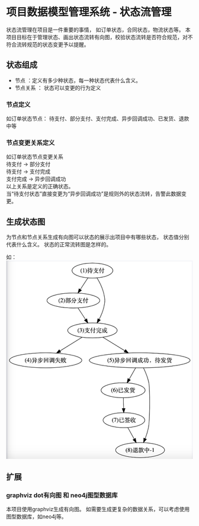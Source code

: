 # 项目数据模型管理系统 - 状态流管理

状态流管理在项目是一件重要的事情， 如订单状态，合同状态，物流状态等。 本项目目标在于管理状态、画出状态流转有向图，校验状态流转是否符合规范，对不符合流转规范的状态变更予以提醒。

## 状态组成

- 节点 ：定义有多少种状态，每一种状态代表什么含义。
- 节点关系 ： 状态可以变更的行为定义

### 节点定义

如订单状态节点： 待支付、部分支付、支付完成、异步回调成功、已发货、退款中等

### 节点变更关系定义

如订单状态节点变更关系  
待支付 -> 部分支付  
待支付 -> 支付完成   
支付完成 -> 异步回调成功  
以上关系是定义的正确状态。  
当“待支付状态”直接变更为“异步回调成功”是规则外的状态流转，告警此数据变更。

## 生成状态图

为节点和节点关系生成有向图可以状态的展示出项目中有哪些状态， 状态值分别代表什么含义。 状态的正常流转图是怎样的。

如：
![状态有向图](/doc/images/status_flow.jpg)

## 扩展

### graphviz dot有向图 和 neo4j图型数据库

本项目使用graphviz生成有向图。 如需要生成更复杂的数据关系，可以考虑使用图型数据库，如neo4j等。